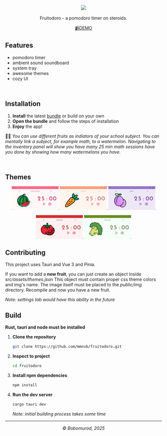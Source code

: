 
<div align="center">
  <a href="https://www.youtube.com/watch?v=Yfpj5IL1PTQ">
    <img src="./img/transparent.png" height="250">
  </a>
</div>

<p align="center">
  Fruitodoro - a pomodoro timer on steroids.
  
</p>

<p align="center">
  <a href="https://www.youtube.com/watch?v=Yfpj5IL1PTQ">
    📹DEMO
  </a>
</p>

## Features
- pomodoro timer
- ambient sound soundboard
- system tray
- awesome themes
- cozy UI

<br>

## Installation
1. **Install** the latest [bundle](https://github.com/mmnvb/fruitodoro/releases) or build on your own
2. **Open the bundle** and follow the steps of installation
3. **Enjoy** the app!

👨‍🌾 *You can use different fruits as indiators of your school subject. 
You can mentally link a subject, for example math, to a watermelon.
Navigating to the inventory panel will show you have many 25 min math sessions 
have you done by showing how many watermelons you have.*

<br>

## Themes
<p align="center">
  <img src="./img/screenshots/1.jpg" width="30%" />
  <img src="./img/screenshots/2.jpg" width="30%" />
  <img src="./img/screenshots/3.jpg" width="30%" />
</p>
<p align="center">
  <img src="./img/screenshots/4.jpg" width="30%" />
  <img src="./img/screenshots/5.jpg" width="30%" />
</p>

<!-- <p align="center">
  <img src="./img/screenshots/6.jpg" width="30%" />
  <img src="./img/screenshots/7.jpg" width="30%" />
</p> -->

## Contributing
This project uses Tauri and Vue 3 and Pinia.

If you want to add a **new fruit**, you can just create an object inside *src/assets/themes.json*
This object must contain proper css theme colors and img's name. The image itself must be placed to the
*public/img* directory. Recompile and now you have a new fruit.

*Note: settings tab would have this ability in the future*


## Build

**Rust, tauri and node must be installed**


1. **Clone the repository**
   
    ```bash
   git clone https://github.com/mmnvb/fruitodoro.git
    ```

2. **Inspect to project**

    ```bash
    cd fruitodoro
    ```

3. **Install npm dependencies**

     ```bash
     npm install
     ```

4. **Run the dev server**

   ```bash
   cargo tauri dev
   ```
   *Note: initial building process takes some time*

<div align="center">
  <hr>
  <i>© Bobomurod, 2025</i>
</div>
